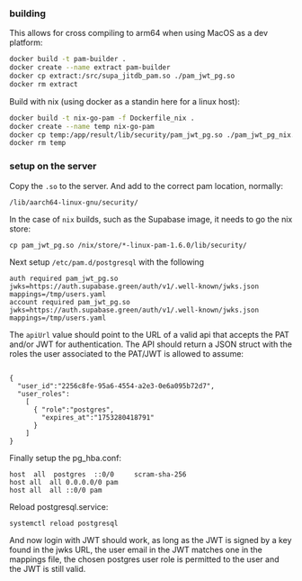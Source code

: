 ### building

This allows for cross compiling to arm64 when using MacOS as a dev platform:

```bash
docker build -t pam-builder .
docker create --name extract pam-builder
docker cp extract:/src/supa_jitdb_pam.so ./pam_jwt_pg.so
docker rm extract
```

Build with nix (using docker as a standin here for a linux host):

```bash
docker build -t nix-go-pam -f Dockerfile_nix .
docker create --name temp nix-go-pam
docker cp temp:/app/result/lib/security/pam_jwt_pg.so ./pam_jwt_pg_nix.so
docker rm temp
```

### setup on the server

Copy the `.so` to the server. And add to the correct pam location, normally:

```
/lib/aarch64-linux-gnu/security/
```

In the case of `nix` builds, such as the Supabase image, it needs to go the nix store:

```
cp pam_jwt_pg.so /nix/store/*-linux-pam-1.6.0/lib/security/
```

Next setup `/etc/pam.d/postgresql` with the following

```
auth required pam_jwt_pg.so jwks=https://auth.supabase.green/auth/v1/.well-known/jwks.json mappings=/tmp/users.yaml
account required pam_jwt_pg.so jwks=https://auth.supabase.green/auth/v1/.well-known/jwks.json mappings=/tmp/users.yaml
```

The `apiUrl` value should point to the URL of a valid api that accepts the PAT and/or JWT for authentication. The API should return a JSON struct with the roles the user associated to the PAT/JWT is allowed to assume:

```

{
  "user_id":"2256c8fe-95a6-4554-a2e3-0e6a095b72d7",
  "user_roles":
    [
      { "role":"postgres",
        "expires_at":"1753280418791"
      }
    ]
}
```


Finally setup the pg_hba.conf:

```
host  all  postgres  ::0/0     scram-sha-256
host all  all 0.0.0.0/0 pam
host all  all ::0/0 pam
```

Reload postgresql.service:

```
systemctl reload postgresql
```

And now login with JWT should work, as long as the JWT is signed by a key found in the jwks URL, the user email in the JWT matches one in the mappings file, the chosen postgres user role is permitted to the user and the JWT is still valid.
